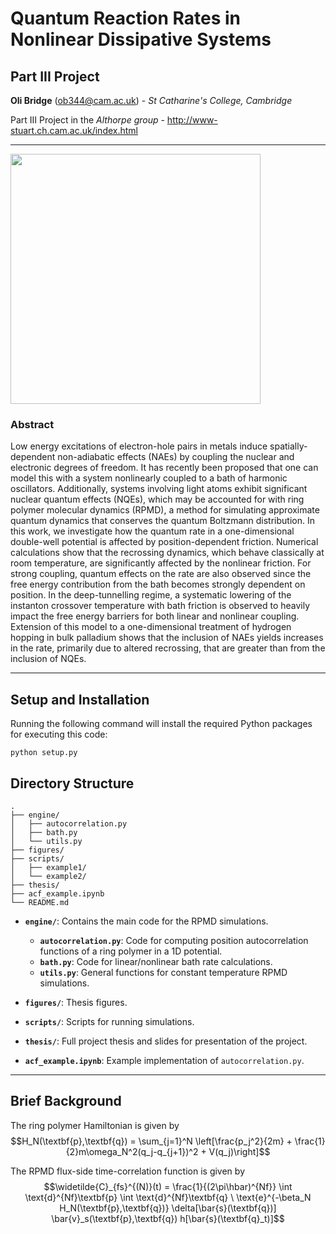 # Quantum Reaction Rates in Nonlinear Dissipative Systems
## Part III Project

**Oli Bridge** (<ob344@cam.ac.uk>) - *St Catharine's College, Cambridge*

Part III Project in the *Althorpe group* - http://www-stuart.ch.cam.ac.uk/index.html

---

<img src="https://github.com/olibridge01/NonlinearDissipativeSystems/assets/86416298/01d37871-359f-4006-a4b3-0a2783bd4e5b"  width="400">

### Abstract

Low energy excitations of electron-hole pairs in metals induce spatially-dependent non-adiabatic effects (NAEs) by coupling the nuclear and electronic degrees of freedom. It has recently been proposed that one can model this with a system nonlinearly coupled to a bath of harmonic oscillators. Additionally, systems involving light atoms exhibit significant nuclear quantum effects (NQEs), which may be accounted for with ring polymer molecular dynamics (RPMD), a method for simulating approximate quantum dynamics that conserves the quantum Boltzmann distribution. In this work, we investigate how the quantum rate in a one-dimensional double-well potential is affected by position-dependent friction. Numerical calculations show that the recrossing dynamics, which behave classically at room temperature, are significantly affected by the nonlinear friction. For strong coupling, quantum effects on the rate are also observed since the free energy contribution from the bath becomes strongly dependent on position. In the deep-tunnelling regime, a systematic lowering of the instanton crossover temperature with bath friction is observed to heavily impact the free energy barriers for both linear and nonlinear coupling. Extension of this model to a one-dimensional treatment of hydrogen hopping in bulk palladium shows that the inclusion of NAEs yields increases in the rate, primarily due to altered recrossing, that are greater than from the inclusion of NQEs.

---

## Setup and Installation
Running the following command will install the required Python packages for executing this code:
```
python setup.py
```

## Directory Structure

```
.
├── engine/
│   ├── autocorrelation.py
│   ├── bath.py
│   └── utils.py
├── figures/
├── scripts/
│   ├── example1/
│   └── example2/
├── thesis/
├── acf_example.ipynb
└── README.md
```

- **`engine/`**: Contains the main code for the RPMD simulations.

  - **`autocorrelation.py`**: Code for computing position autocorrelation functions of a ring polymer in a 1D potential.
  - **`bath.py`**: Code for linear/nonlinear bath rate calculations.
  - **`utils.py`**: General functions for constant temperature RPMD simulations.
 
- **`figures/`**: Thesis figures.

- **`scripts/`**: Scripts for running simulations.

- **`thesis/`**: Full project thesis and slides for presentation of the project.

- **`acf_example.ipynb`**: Example implementation of `autocorrelation.py`.

---
## Brief Background

The ring polymer Hamiltonian is given by
$$H_N(\textbf{p},\textbf{q}) = \sum_{j=1}^N \left[\frac{p_j^2}{2m} + \frac{1}{2}m\omega_N^2(q_j-q_{j+1})^2 + V(q_j)\right]$$

The RPMD flux-side time-correlation function is given by
$$\widetilde{C}_{fs}^{(N)}(t) = \frac{1}{(2\pi\hbar)^{Nf}} \int \text{d}^{Nf}\textbf{p} \int \text{d}^{Nf}\textbf{q} \ \text{e}^{-\beta_N H_N(\textbf{p},\textbf{q})} \delta[\bar{s}(\textbf{q})] \bar{v}_s(\textbf{p},\textbf{q}) h[\bar{s}(\textbf{q}_t)]$$



